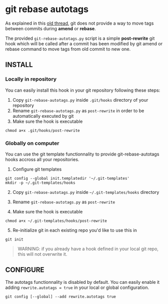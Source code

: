 git rebase autotags
===================

As explained in this [old thread](http://git.661346.n2.nabble.com/Rebase-with-tags-td5582971.html), 
git does not provide a way to move tags between commits during **amend** or **rebase**.

The provided `git-rebase-autotags.py` script is a simple **post-rewrite** git hook which will be called after a commit has been 
modified by git amend or rebase command to move tags from old commit to new one.

INSTALL
-------

### Locally in repository
You can easily install this hook in your git repository following these steps:

1. Copy `git-rebase-autotags.py` inside `.git/hooks` directory of your repository
2. Rename `git-rebase-autotags.py` as `post-rewrite` in order to be automatically executed by git
3. Make sure the hook is executable

```shell
chmod a+x .git/hooks/post-rewrite
```

### Globally on computer

You can use the git template functionnality to provide git-rebase-autotags hooks accross all your repositories.

1. Configure git templates

```
git config --global init.templatedir '~/.git-templates'
mkdir -p ~/.git-templates/hooks
```

2. Copy `git-rebase-autotags.py` inside `~/.git-templates/hooks` directory
3. Rename `git-rebase-autotags.py` as `post-rewrite`

4. Make sure the hook is executable

```shell
chmod a+x ~/.git-templates/hooks/post-rewrite
```

5. Re-initialize git in each existing repo you'd like to use this in

```shell
git init
```

> WARNING: if you already have a hook defined in your local git repo, this will not overwrite it.

CONFIGURE
---------

The autotags functionnality is disabled by default. You can easily enable it adding `rewrite.autotags = true` 
in your local or global configuration.

```shell
git config [--global] --add rewrite.autotags true
```

